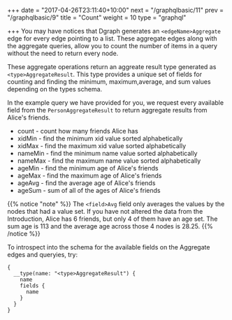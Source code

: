 +++
date = "2017-04-26T23:11:40+10:00"
next = "/graphqlbasic/11"
prev = "/graphqlbasic/9"
title = "Count"
weight = 10
type = "graphql"

+++
You may have notices that Dgraph generates an `<edgeName>Aggregate` edge for every edge pointing to a list. These aggregate edges along with the aggregate queries, allow you to count the number of items in a query without the need to return every node.

These aggregate operations return an aggreate result type generated as `<type>AggregateResult`. This type provides a unique set of fields for counting and finding the minimum, maximum,average, and sum values depending on the types schema.

In the example query we have provided for you, we request every available field from the `PersonAggregateResult` to return aggregate results from Alice's friends.

- count - count how many friends Alice has
- xidMin - find the minimum xid value sorted alphabetically
- xidMax - find the maximum xid value sorted alphabetically
- nameMin - find the minimum name value sorted alphabetically
- nameMax - find the maximum name value sorted alphabetically
- ageMin - find the minimum age of Alice's friends
- ageMax - find the maximum age of Alice's friends
- ageAvg - find the average age of Alice's friends
- ageSum - sum of all of the ages of Alice's friends

{{% notice "note" %}} The `<field>Avg` field only averages the values by the nodes that had a value set. If you have not altered the data from the Introduction, Alice has 6 friends, but only 4 of them have an age set. The sum age is 113 and the average age across those 4 nodes is 28.25. {{% /notice %}}

To introspect into the schema for the available fields on the Aggregate edges and queryies, try:

```
{
  __type(name: "<type>AggregateResult") {
    name
    fields {
      name
    }
  }
}
```
